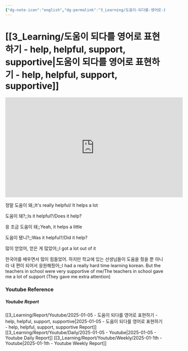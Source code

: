 ```yaml
---
{"dg-note-icon":"english","dg-permalink":"3_Learning/도움이-되다를-영어로-표현하기---help,-helpful,-support,-supportive","created-date":"2025-01-05 8:06:26 am","date":"2025-01-05","type":"youtube","tags":["youtube","english","flashcards"],"aliases":null,"youtuber":"빨모쌤","channelName":"라이브 아카데미","link":"https://www.youtube.com/watch?v=zfmqA9o7Fu8","img":"https://img.youtube.com/vi/zfmqA9o7Fu8/0.jpg","dg-publish":true,"permalink":"/3_Learning/도움이-되다를-영어로-표현하기---help,-helpful,-support,-supportive/","dgPassFrontmatter":true,"noteIcon":"english"}
---
```


# [[3_Learning/도움이 되다를 영어로 표현하기 - help, helpful, support, supportive\|도움이 되다를 영어로 표현하기 - help, helpful, support, supportive]]


<div class="container-root"><span></span></div><div><div class="container-root"><iframe width="560" height="315" src="https://www.youtube.com/embed/zfmqA9o7Fu8" title="YouTube video player" frameborder="0" allow="accelerometer; autoplay; clipboard-write; encrypted-media; gyroscope; picture-in-picture; web-share" allowfullscreen=""></iframe></div></div>

정말 도움이 돼;;It's really helpful/ It helps a lot
<!--SR:!2025-01-23,14,290-->
도움이 돼?;;Is it helpful?/Does it help?
<!--SR:!2025-01-28,14,290-->
응 조금 도움이 돼;;Yeah, it helps a little
<!--SR:!2025-01-23,14,290-->
도움이 됐니?;;Was it helpful?/Did it help?
<!--SR:!2025-01-31,16,290-->
많이 얻었어, 얻은 게 많았어;;I got a lot out of it
<!--SR:!2025-01-25,16,290-->
한국어를 배우면서 많이 힘들었어. 하지만 학교에 있는 선생님들이 도움을 줬을 뿐 아니라 내 편이 되어서 응원해줬어;;I had a really hard time learning korean. But the teachers in school were very supportive of me/The teachers in school gave me a lot of support (They gave me extra attention)
<!--SR:!2025-01-19,10,270-->













### Youtube Reference
##### Youtube Report
[[3_Learning/Report/Youtube/2025-01-05 - 도움이 되다를 영어로 표현하기 - help, helpful, support, supportive\|2025-01-05 - 도움이 되다를 영어로 표현하기 - help, helpful, support, supportive Report]]
[[3_Learning/Report/Youtube/Daily/2025-01-05 - Youtube\|2025-01-05 - Youtube Daily Report]]
[[3_Learning/Report/Youtube/Weekly/2025-01-1th - Youtube\|2025-01-1th - Youtube Weekly Report]]




